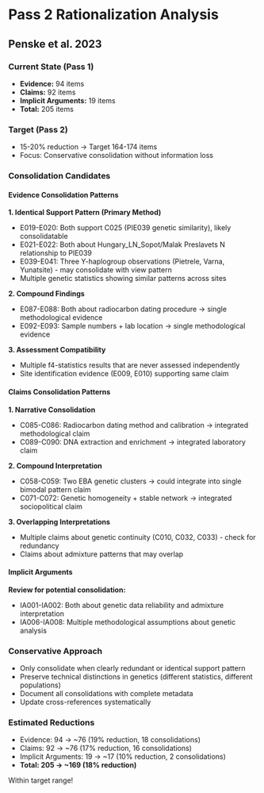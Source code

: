 # Pass 2 Rationalization Analysis
## Penske et al. 2023

### Current State (Pass 1)
- **Evidence:** 94 items
- **Claims:** 92 items  
- **Implicit Arguments:** 19 items
- **Total:** 205 items

### Target (Pass 2)
- 15-20% reduction → Target 164-174 items
- Focus: Conservative consolidation without information loss

### Consolidation Candidates

#### Evidence Consolidation Patterns

**1. Identical Support Pattern (Primary Method)**
- E019-E020: Both support C025 (PIE039 genetic similarity), likely consolidatable
- E021-E022: Both about Hungary_LN_Sopot/Malak Preslavets N relationship to PIE039
- E039-E041: Three Y-haplogroup observations (Pietrele, Varna, Yunatsite) - may consolidate with view pattern
- Multiple genetic statistics showing similar patterns across sites

**2. Compound Findings**
- E087-E088: Both about radiocarbon dating procedure → single methodological evidence
- E092-E093: Sample numbers + lab location → single methodological evidence

**3. Assessment Compatibility**
- Multiple f4-statistics results that are never assessed independently
- Site identification evidence (E009, E010) supporting same claim

#### Claims Consolidation Patterns

**1. Narrative Consolidation**
- C085-C086: Radiocarbon dating method and calibration → integrated methodological claim
- C089-C090: DNA extraction and enrichment → integrated laboratory claim

**2. Compound Interpretation**
- C058-C059: Two EBA genetic clusters → could integrate into single bimodal pattern claim
- C071-C072: Genetic homogeneity + stable network → integrated sociopolitical claim

**3. Overlapping Interpretations**
- Multiple claims about genetic continuity (C010, C032, C033) - check for redundancy
- Claims about admixture patterns that may overlap

#### Implicit Arguments

**Review for potential consolidation:**
- IA001-IA002: Both about genetic data reliability and admixture interpretation
- IA006-IA008: Multiple methodological assumptions about genetic analysis

### Conservative Approach
- Only consolidate when clearly redundant or identical support pattern
- Preserve technical distinctions in genetics (different statistics, different populations)
- Document all consolidations with complete metadata
- Update cross-references systematically

### Estimated Reductions
- Evidence: 94 → ~76 (19% reduction, 18 consolidations)
- Claims: 92 → ~76 (17% reduction, 16 consolidations) 
- Implicit Arguments: 19 → ~17 (10% reduction, 2 consolidations)
- **Total: 205 → ~169 (18% reduction)**

Within target range!

